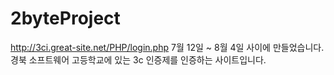 # 2byteProject
http://3ci.great-site.net/PHP/login.php
7월 12일 ~ 8월 4일 사이에 만들었습니다.
경북 소프트웨어 고등학교에 있는 3c 인증제를 인증하는 사이트입니다.
	 	 
